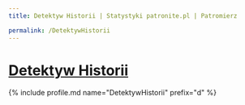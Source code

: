 ```yaml
---
title: Detektyw Historii | Statystyki patronite.pl | Patromierz

permalink: /DetektywHistorii
---
```


# [Detektyw Historii](https://patronite.pl/DetektywHistorii)

{% include profile.md name="DetektywHistorii" prefix="d" %}
